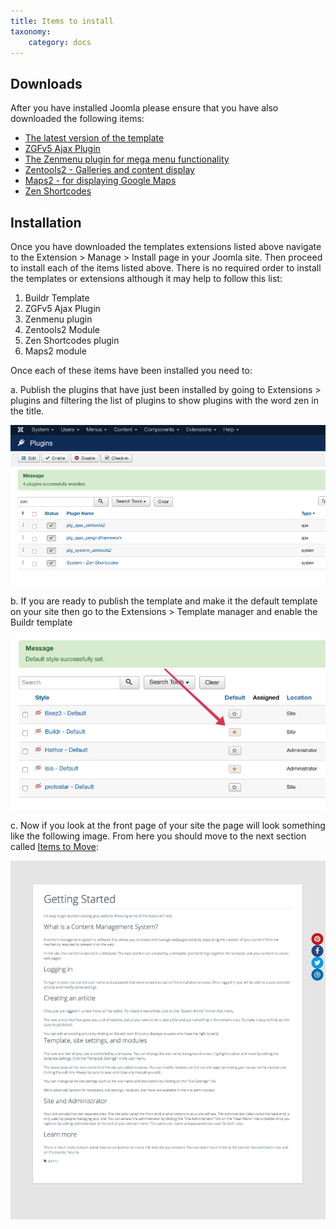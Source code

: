 ```yaml
---
title: Items to install
taxonomy:
    category: docs
---
```


## Downloads
After you have installed Joomla please ensure that you have also downloaded the following items:


- <a href="http://www.joomlabamboo.com/downloads/template-downloads?param=buildr">The latest version of the template</a>
- <a href="http://www.joomlabamboo.com/download-document/717-zen-grid-framework-ajax-plugin">ZGFv5 Ajax Plugin</a>
- <a href="http://joomlabamboo.com/index.php?option=com_docman&task=doc_download&gid=694&Itemid=">The Zenmenu plugin for mega menu functionality</a>
- <a href="http://joomlabamboo.com/index.php?option=com_docman&task=doc_download&gid=706&Itemid=">Zentools2 - Galleries and content display</a>
- <a href="http://joomlabamboo.com/index.php?option=com_docman&task=doc_download&gid=677&Itemid=">Maps2 - for displaying Google Maps</a>
- <a href="http://joomlabamboo.com/index.php?option=com_docman&task=doc_download&gid=695&Itemid=">Zen Shortcodes</a>


## Installation

Once you have downloaded the templates extensions listed above navigate to the Extension > Manage > Install page in your Joomla site. Then proceed to install each of the items listed above. There is no required order to install the templates or extensions although it may help to follow this list:

1. Buildr Template
2. ZGFv5 Ajax Plugin
3. Zenmenu plugin
4. Zentools2 Module
5. Zen Shortcodes plugin
6. Maps2 module

Once each of these items have been installed you need to:

a. Publish the plugins that have just been installed by going to Extensions > plugins and filtering the list of plugins to show plugins with the word zen in the title.

![Publish Zen Plugins](zen-plugins.png 'Zen Plugins')

b. If you are ready to publish the template and make it the default template on your site then go to the Extensions > Template manager and enable the Buildr template

![Publish Template](publish-template.png 'Publish Template')

c. Now if you look at the front page of your site the page will look something like the following image. From here you should move to the next section called [Items to Move](../items-to-move):

![Publish Template](blank.jpg 'Fresh Start')